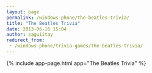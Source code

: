 ```yaml
---
layout: page
permalink: /windows-phone/the-beatles-trivia/
title: "The Beatles Trivia"
date: 2013-06-16 15:04
author: saguiitay
redirect_from:
 - /windows-phone/trivia-games/the-beatles-trivia/
---
```


{% include app-page.html app="The Beatles Trivia" %}
